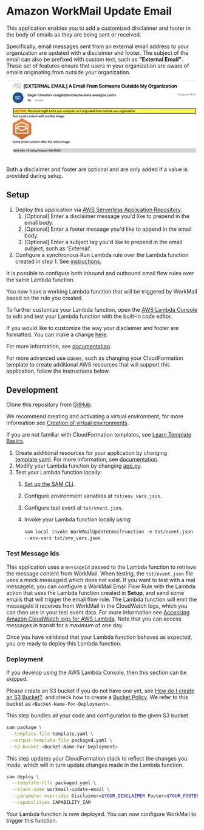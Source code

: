 # Amazon WorkMail Update Email
This application enables you to add a customized disclaimer and footer in the body of emails as they are being sent or received.

Specifically, email messages sent from an external email address to your organization are updated with a disclaimer and footer. The subject of the email can also be prefixed with custom text, such as **"External Email"**. These set of features ensure that users in your organization are aware of emails originating from outside your organization.

![Screenshot](Image.png)

Both a disclaimer and footer are optional and are only added if a value is provided during setup.

## Setup
1. Deploy this application via [AWS Serverless Application Repository](https://serverlessrepo.aws.amazon.com/applications/arn:aws:serverlessrepo:us-east-1:489970191081:applications~workmail-update-email).
    1. [Optional] Enter a disclaimer message you'd like to prepend in the email body.
    2. [Optional] Enter a footer message you'd like to append in the email body.
    3. [Optional] Enter a subject tag you'd like to prepend in the email subject, such as 'External'.
2. Configure a synchronous Run Lambda rule over the Lambda function created in step 1. See [instructions.](https://docs.aws.amazon.com/workmail/latest/adminguide/lambda.html#synchronous-rules) 

It is possible to configure both inbound and outbound email flow rules over the same Lambda function.

You now have a working Lambda function that will be triggered by WorkMail based on the rule you created.

To further customize your Lambda function, open the [AWS Lambda Console](https://us-east-1.console.aws.amazon.com/lambda/home?region=us-east-1#/functions) to edit and test your Lambda function with the built-in code editor.

If you would like to customize the way your disclaimer and footer are formatted. You can make a change [here](https://github.com/aws-samples/amazon-workmail-lambda-templates/blob/master/workmail-update-email/src/utils.py#L15). 

For more information, see [documentation](https://docs.aws.amazon.com/lambda/latest/dg/code-editor.html).

For more advanced use cases, such as changing your CloudFormation template to create additional AWS resources that will support this application, follow the instructions below.

## Development
Clone this repository from [GitHub](https://github.com/aws-samples/amazon-workmail-lambda-templates).

We recommend creating and activating a virtual environment, for more information see [Creation of virtual environments](https://docs.python.org/3/library/venv.html).

If you are not familiar with CloudFormation templates, see [Learn Template Basics](https://docs.aws.amazon.com/AWSCloudFormation/latest/UserGuide/gettingstarted.templatebasics.html).

1. Create additional resources for your application by changing [template.yaml](https://github.com/aws-samples/amazon-workmail-lambda-templates/blob/master/workmail-update-email/template.yaml). For more information, see [documentation](https://docs.aws.amazon.com/AWSCloudFormation/latest/UserGuide/template-reference.html).
2. Modify your Lambda function by changing [app.py](https://github.com/aws-samples/amazon-workmail-lambdas-templates/blob/master/workmail-update-email/src/app.py).
3. Test your Lambda function locally:
    1. [Set up the SAM CLI](https://aws.amazon.com/serverless/sam/).
    2. Configure environment variables at `tst/env_vars.json`.
    3. Configure test event at `tst/event.json`.
    4. Invoke your Lambda function locally using:
    
        `sam local invoke WorkMailUpdateEmailFunction -e tst/event.json --env-vars tst/env_vars.json`

### Test Message Ids
This application uses a `messageId` passed to the Lambda function to retrieve the message content from WorkMail. When testing, the `tst/event.json` file uses a mock messageId which does not exist. If you want to test with a real messageId, you can configure a WorkMail Email Flow Rule with the Lambda action that uses the Lambda function created in **Setup**, and send some emails that will trigger the email flow rule. The Lambda function will emit the messageId it receives from WorkMail in the CloudWatch logs, which you can
then use in your test event data. For more information see [Accessing Amazon CloudWatch logs for AWS Lambda](https://docs.aws.amazon.com/lambda/latest/dg/monitoring-cloudwatchlogs.html). Note that you can access messages in transit for a maximum of one day.

Once you have validated that your Lambda function behaves as expected, you are ready to deploy this Lambda function.

### Deployment
If you develop using the AWS Lambda Console, then this section can be skipped.

Please create an S3 bucket if you do not have one yet, see [How do I create an S3 Bucket?](https://docs.aws.amazon.com/AmazonS3/latest/user-guide/create-bucket.html).
and check how to create a [Bucket Policy](https://docs.aws.amazon.com/serverlessrepo/latest/devguide/serverlessrepo-how-to-publish.html#publishing-application-through-cli).
We refer to this bucket as `<Bucket-Name-For-Deployment>`.

This step bundles all your code and configuration to the given S3 bucket. 

```bash
sam package \
 --template-file template.yaml \
 --output-template-file packaged.yaml \
 --s3-bucket <Bucket-Name-For-Deployment>
```

This step updates your CloudFormation stack to reflect the changes you made, which will in turn update changes made in the Lambda function.
```bash
sam deploy \
  --template-file packaged.yaml \
  --stack-name workmail-update-email \
  --parameter-overrides Disclaimer=$YOUR_DISCLAIMER Footer=$YOUR_FOOTER SubjectTag=$YOUR_SUBJECT_TAG \
  --capabilities CAPABILITY_IAM
```
Your Lambda function is now deployed. You can now configure WorkMail to trigger this function.
